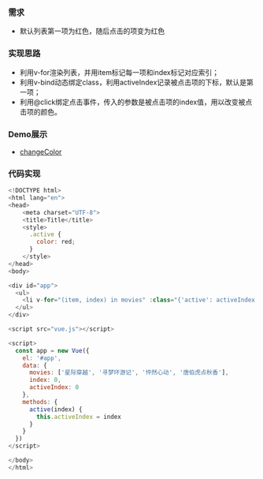 ### 需求
- 默认列表第一项为红色，随后点击的项变为红色
### 实现思路
- 利用v-for渲染列表，并用item标记每一项和index标记对应索引；
- 利用v-bind动态绑定class，利用activeIndex记录被点击项的下标，默认是第一项；
- 利用@click绑定点击事件，传入的参数是被点击项的index值，用以改变被点击项的颜色。
### Demo展示
* [changeColor](https://eureka2020.github.io/Front-End-Demo/VueDemo/changeColor.html)<br>
### 代码实现
```Javascript
<!DOCTYPE html>
<html lang="en">
<head>
    <meta charset="UTF-8">
    <title>Title</title>
    <style>
      .active {
        color: red;
      }
    </style>
</head>
<body>

<div id="app">
  <ul>
    <li v-for="(item, index) in movies" :class="{'active': activeIndex === index}" @click="active(index)">{{ item }}</li>
  </ul>
</div>

<script src="vue.js"></script>

<script>
  const app = new Vue({
    el: '#app',
    data: {
      movies: ['星际穿越', '寻梦环游记', '怦然心动', '唐伯虎点秋香'],
      index: 0,
      activeIndex: 0
    },
    methods: {
      active(index) {
        this.activeIndex = index
      }
    }
  })
</script>

</body>
</html>
```
